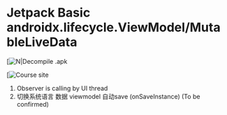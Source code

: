 # Jetpack Basic androidx.lifecycle.ViewModel/MutableLiveData

[![N|Decompile .apk](http://www.javadecompilers.com/)

[![Course site](https://www.bilibili.com/video/BV147411w7CJ?p=3&spm_id_from=pageDriver)


1. Observer is calling by UI thread
2. 切换系统语言 数据 viewmodel 自动save (onSaveInstance) (To be confirmed)

